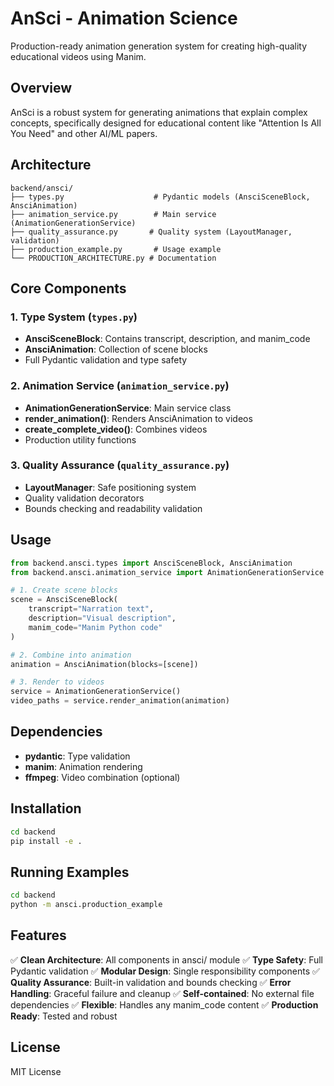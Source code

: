 # AnSci - Animation Science

Production-ready animation generation system for creating high-quality educational videos using Manim.

## Overview

AnSci is a robust system for generating animations that explain complex concepts, specifically designed for educational content like "Attention Is All You Need" and other AI/ML papers.

## Architecture

```
backend/ansci/
├── types.py                    # Pydantic models (AnsciSceneBlock, AnsciAnimation)
├── animation_service.py        # Main service (AnimationGenerationService)
├── quality_assurance.py       # Quality system (LayoutManager, validation)
├── production_example.py       # Usage example
└── PRODUCTION_ARCHITECTURE.py # Documentation
```

## Core Components

### 1. Type System (`types.py`)
- **AnsciSceneBlock**: Contains transcript, description, and manim_code
- **AnsciAnimation**: Collection of scene blocks
- Full Pydantic validation and type safety

### 2. Animation Service (`animation_service.py`)
- **AnimationGenerationService**: Main service class
- **render_animation()**: Renders AnsciAnimation to videos
- **create_complete_video()**: Combines videos
- Production utility functions

### 3. Quality Assurance (`quality_assurance.py`)
- **LayoutManager**: Safe positioning system
- Quality validation decorators
- Bounds checking and readability validation

## Usage

```python
from backend.ansci.types import AnsciSceneBlock, AnsciAnimation
from backend.ansci.animation_service import AnimationGenerationService

# 1. Create scene blocks
scene = AnsciSceneBlock(
    transcript="Narration text",
    description="Visual description", 
    manim_code="Manim Python code"
)

# 2. Combine into animation
animation = AnsciAnimation(blocks=[scene])

# 3. Render to videos
service = AnimationGenerationService()
video_paths = service.render_animation(animation)
```

## Dependencies

- **pydantic**: Type validation
- **manim**: Animation rendering
- **ffmpeg**: Video combination (optional)

## Installation

```bash
cd backend
pip install -e .
```

## Running Examples

```bash
cd backend
python -m ansci.production_example
```

## Features

✅ **Clean Architecture**: All components in ansci/ module
✅ **Type Safety**: Full Pydantic validation
✅ **Modular Design**: Single responsibility components
✅ **Quality Assurance**: Built-in validation and bounds checking
✅ **Error Handling**: Graceful failure and cleanup
✅ **Self-contained**: No external file dependencies
✅ **Flexible**: Handles any manim_code content
✅ **Production Ready**: Tested and robust

## License

MIT License